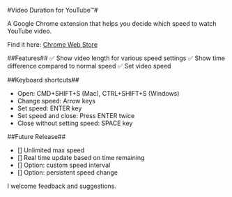#Video Duration for YouTube™#

A Google Chrome extension that helps you decide which speed to watch YouTube video.

Find it here:
[Chrome Web Store](https://chrome.google.com/webstore/detail/duration-calculator-for-y/djphelnkeombgogeophphofmjkbooofh)

##Features##
:white_check_mark: Show video length for various speed settings
:white_check_mark: Show time difference compared to normal speed
:white_check_mark: Set video speed

##Keyboard shortcuts##
- Open: CMD+SHIFT+S (Mac), CTRL+SHIFT+S (Windows)
- Change speed: Arrow keys
- Set speed: ENTER key
- Set speed and close: Press ENTER twice
- Close without setting speed: SPACE key

##Future Release##
- [] Unlimited max speed
- [] Real time update based on time remaining
- [] Option: custom speed interval
- [] Option: persistent speed change

I welcome feedback and suggestions.
